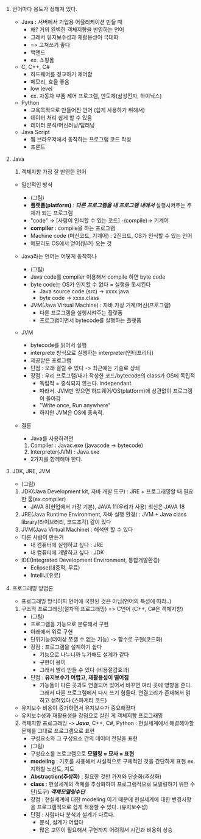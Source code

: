 1. 언어마다 용도가 정해져 있다.
   - Java : 서버에서 기업용 어플리케이션 만들 때
     - 왜? 거의 완벽한 객체지향을 반영하는 언어
     - 그래서 유지보수성과 재활용성이 극대화 
     - => 고쳐쓰기 좋다
     - 백엔드
     - ex. 쇼핑몰
   - C, C++, C#
     - 하드웨어를 정교하기 제어함
     - 메모리, 효율 좋음
     - low level
     - ex. 자동차 부품 제어 프로그램, 반도체(삼성전자, 하이닉스)
   - Python 
     - 교육목적으로 만들어진 언어 (쉽게 사용하기 위해서)
     - 데이터 처리 쉽게 할 수 있음
     - 데이터 분석/머신러닝/딥러닝
   - Java Script
     - 웹 브라우저에서 동작하는 프로그램 코드 작성
     - 프론트
2. Java
   1. 객체지향 가장 잘 반영한 언어
   - 일반적인 방식
     - (그림)
     - **플랫폼(platform)** : ***다른 프로그램을 내 프로그램 내에서*** 실행시켜주는 주체가 되는 프로그램 
     - "code" -> [사람이 인식할 수 있는 코드] -(compile)-> 기계어
     - **compiler** : compile을 하는 프로그램
     - Machine code (머신코드, 기계어) : 2진코드, OS가 인식할 수 있는 언어
     - 메모리도 OS에서 얻어(빌려) 오는 것
   
   - Java라는 언어는 어떻게 동작하나
     - (그림)
     - Java code를 compiler 이용해서 compile 하면 byte code
     - byte code는 OS가 인지할 수 없다 = 실행을 못시킨다
       - Java source code (src) -> xxxx.java
       - byte code -> xxxx.class
     - JVM(Java Virtual Machine) : 자바 가상 기계/머신(프로그램)
       - 다른 프로그램을 실행시켜주는 플랫폼
       - 프로그램이면서 bytecode를 실행하는 플랫폼
     
   - JVM
     - bytecode를 읽어서 실행
     - interprete 방식으로 실행하는 interpreter(인터프리터)
     - 제공받은 포로그램
     - 단점 : 오래 걸릴 수 있다 -> 최근에는 기술로 상쇄
     - 장점 : 우리 프로그램/내가 작성한 코드/bytecode의 class가 OS에 독립적
       - 독립적 = 종석되지 않는다. independant.
       - 따라서. JVM만 있으면 하드웨어/OS(platform)에 상관없이 프로그램이 돌아감
       - "Write once, Run anywhere"
       - 하지만 JVM은 OS에 종속적. 

   - 결론
     - Java를 사용하려면 
     1. Compiler : Javac.exe (javacode -> bytecode)
     2. Interpreter(JVM) : Java.exe
     - 2가지를 함께해야 한다.

3. JDK, JRE, JVM
   - (그림)
   1. JDK(Java Development kit, 자바 개발 도구) : JRE +  프로그래밍할 때 필요한 툴(ex.compiler)
      - JAVA 8(현업에서 가장 기본), JAVA 11(우리가 사용) 최신은 JAVA 18 
   2. JRE(Java Runtime Environment, 자바 실행 환경) : JVM + Java class library(라이브러리, 코드조각) 같이 있다
   3. JVM(Java Virtual Machine) : 해석만 할 수 있다

   - 다른 사람이 만든거
     - 내 컴퓨터에 실행하고 싶다 : JRE
     - 내 컴퓨터에 개발하고 싶다 : JDK
   - IDE(Integrated Development Environment, 통합개발환경)
     - Eclipse(대중적, 무료)
     - IntelliJ(유료)

4. 프로그래밍 방법론
   - 프로그래밍 방식이지 언어에 국한된 것은 아님(언어의 특성에 따라..)
   1. 구조적 프로그래밍(절차적 프로그래밍) => C언어 (C++, C#은 객체지향)
      - (그림)
      - 프로그램을 기능으로 분류해서 구현
      - 아래에서 위로 구현
      - 단위기능(더이상 쪼갤 수 없는 기능) -> 함수로 구현(코드화)
      - 장점 : 프로그램을 설계하기 쉽다
        - 기능으로 나누니까 누가해도 설계가 같다
        - 구현이 용이
        - 그래서 빨리 만들 수 있다 (비용절감효과)
      - 단점 : **유지보수가 어렵고, 재활용성이 떨어짐**
        - 기능들이 다른 곳과도 연결되어 있어서 바꾸면 여러 곳에 영향을 준다. 그래서 다른 프로그램에서 다시 쓰기 힘들다. 연결고리가 존재해서 얽히고 섥혀있다 (스파게티 코드)
   
   - 유지보수 비용이 증가하면서 유지보수가 중요해졌다
   - 유지보수성과 재활용성을 강점으로 살린 게 객체지향 프로그래밍 
  
   2. 객체지향 프로그래밍 -> ***Java***, C++, C#, Python
      : 현실세계에서 해결해야할 문제를 그대로 프로그램으로 표현
      - 구성요소와 그 구성요소 간의 데이터 전달을 표현
      - (그림)
      - 구성요소를 프로그램으로 **모델링 = 묘사 = 표현**
      - **modeling** : 기호를 사용해서 사실적으로 구체적인 것을 간단하게 표현 ex.지하철 노선도, 지도
      - **Abstraction(추상화)** : 필요한 것만 가져와 단순화(추상화)
      - **class** : 현실세계의 객체를 추상화하여 프로그램적으로 모델링하기 위한 수단(도구) ***객체모델링수단*** 
      - 장점 : 현실세계에 대한 modeling 이기 때문에 현실세계에 대한 변경사항을 프로그램적으로 쉽게 적용할 수 있다. (유지보수성)
      - 단점 : 사람마다 분석과 설계가 다르다.
        - 분석, 설계가 어렵다
        - 많은 고민이 필요해서 구현까지 어려워서 시간과 비용이 상승
   

